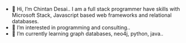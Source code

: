 - 👋 Hi, I’m Chintan Desai.. I am a full stack programmer have skills with Microsoft Stack, Javascript based web frameworks and relational databases.
- 👀 I’m interested in programming and consulting..
- 🌱 I’m currently learning graph databases, neo4j, python, java..

<!---
chintan196/chintan196 is a ✨ special ✨ repository because its `README.md` (this file) appears on your GitHub profile.
You can click the Preview link to take a look at your changes.
--->
